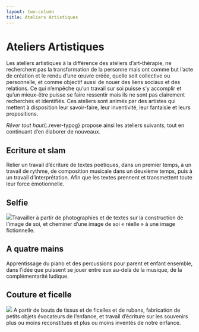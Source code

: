 ```yaml
---
layout: two-column
title: Ateliers Artistiques
---
```

# Ateliers Artistiques

Les ateliers artistiques à la différence des ateliers d’art-thérapie, ne recherchent pas la transformation de la personne mais ont comme but l’acte de création et le rendu d’une œuvre créée, quelle soit collective ou personnelle, et comme objectif aussi de nouer des liens sociaux et des relations. Ce qui n’empêche qu’un travail sur soi puisse s’y accomplir et qu’un mieux-être puisse se faire ressentir mais ils ne sont pas clairement recherchés et identifiés. Ces ateliers sont animés par des artistes qui mettent à disposition leur savoir-faire, leur inventivité, leur fantaisie et leurs propositions. 

*Rêver tout haut*{:.rever-typog} propose ainsi les ateliers suivants, tout en continuant d’en élaborer de nouveaux. 

## Ecriture et slam
Relier un travail d’écriture de textes poétiques, dans un premier temps, à un  travail de rythme, de composition musicale dans un deuxième temps, puis à un travail d’interprétation. Afin que les textes prennent et transmettent toute leur force émotionnelle.

## Selfie
<img src="http://res.cloudinary.com/dnxcesebo/image/upload/c_scale,h_200,r_10/v1527691924/photo_coquelicot_lbt5y3.jpg" class="img-right"/>Travailler à partir de photographies  et de textes sur la construction de l’image de soi, et cheminer d’une image de soi « réelle » à une image fictionnelle.<br>


## A quatre mains
Apprentissage du piano et des percussions pour parent et enfant ensemble, dans l’idée que puissent se jouer entre eux au-delà de la musique, de la complémentarité ludique.

## Couture et ficelle
<img src="http://res.cloudinary.com/dnxcesebo/image/upload/c_scale,h_200,r_10/v1527691919/boite_à_petites_tisss_gg9wjl.jpg" class="img"/> A partir de bouts de tissus et de ficelles et de rubans, fabrication de petits objets évocateurs de l’enfance, et travail d’écriture sur les souvenirs plus ou moins reconstitués et plus ou moins inventés de notre enfance.
<br>

